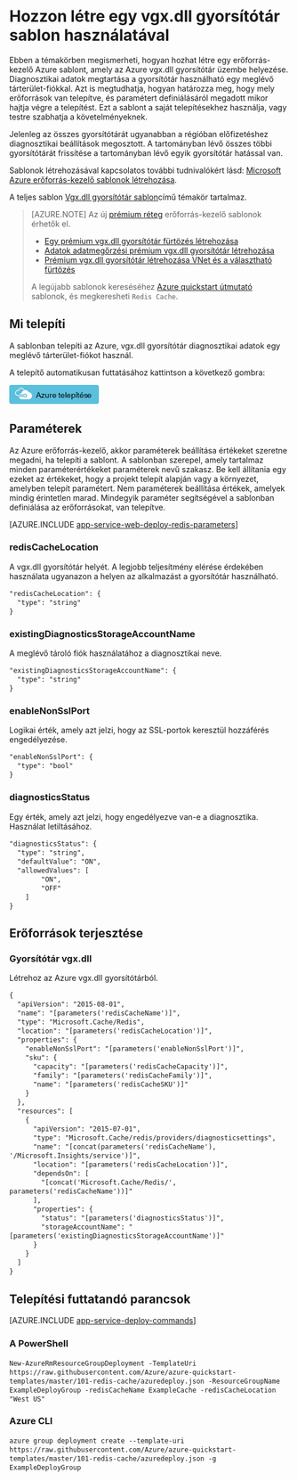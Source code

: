 <properties 
    pageTitle="Egy vgx.dll gyorsítótár kiépítése |} Microsoft Azure" 
    description="Erőforrás-kezelő Azure-sablon használatával az Azure vgx.dll gyorsítótár." 
    services="app-service" 
    documentationCenter="" 
    authors="steved0x" 
    manager="douge" 
    editor=""/>

<tags 
    ms.service="cache" 
    ms.workload="web" 
    ms.tgt_pltfrm="cache-redis" 
    ms.devlang="na" 
    ms.topic="article" 
    ms.date="09/27/2016" 
    ms.author="sdanie"/>

# <a name="create-a-redis-cache-using-a-template"></a>Hozzon létre egy vgx.dll gyorsítótár sablon használatával

Ebben a témakörben megismerheti, hogyan hozhat létre egy erőforrás-kezelő Azure sablont, amely az Azure vgx.dll gyorsítótár üzembe helyezése. Diagnosztikai adatok megtartása a gyorsítótár használható egy meglévő tárterület-fiókkal. Azt is megtudhatja, hogyan határozza meg, hogy mely erőforrások van telepítve, és paramétert definiálásáról megadott mikor hajtja végre a telepítést. Ezt a sablont a saját telepítésekhez használja, vagy testre szabhatja a követelményeknek.

Jelenleg az összes gyorsítótárát ugyanabban a régióban előfizetéshez diagnosztikai beállítások megosztott. A tartományban lévő összes többi gyorsítótárát frissítése a tartományban lévő egyik gyorsítótár hatással van.

Sablonok létrehozásával kapcsolatos további tudnivalókért lásd: [Microsoft Azure erőforrás-kezelő sablonok létrehozása](../resource-group-authoring-templates.md).

A teljes sablon [Vgx.dll gyorsítótár sablon](https://github.com/Azure/azure-quickstart-templates/blob/master/101-redis-cache/azuredeploy.json)című témakör tartalmaz.

>[AZURE.NOTE] Az új [prémium réteg](cache-premium-tier-intro.md) erőforrás-kezelő sablonok érhetők el. 
>
>-    [Egy prémium vgx.dll gyorsítótár fürtözés létrehozása](https://azure.microsoft.com/documentation/templates/201-redis-premium-cluster-diagnostics/)
>-    [Adatok adatmegőrzési prémium vgx.dll gyorsítótár létrehozása](https://azure.microsoft.com/documentation/templates/201-redis-premium-persistence/)
>-    [Prémium vgx.dll gyorsítótár létrehozása VNet és a választható fürtözés](https://azure.microsoft.com/documentation/templates/201-redis-premium-vnet-cluster-diagnostics/)
>
>A legújabb sablonok kereséséhez [Azure quickstart útmutató](https://azure.microsoft.com/documentation/templates/) sablonok, és megkeresheti `Redis Cache`.

## <a name="what-you-will-deploy"></a>Mi telepíti

A sablonban telepíti az Azure, vgx.dll gyorsítótár diagnosztikai adatok egy meglévő tárterület-fiókot használ.

A telepítő automatikusan futtatásához kattintson a következő gombra:

[![Azure telepítése](./media/cache-redis-cache-arm-provision/deploybutton.png)](https://portal.azure.com/#create/Microsoft.Template/uri/https%3A%2F%2Fraw.githubusercontent.com%2FAzure%2Fazure-quickstart-templates%2Fmaster%2F101-redis-cache%2Fazuredeploy.json)

## <a name="parameters"></a>Paraméterek

Az Azure erőforrás-kezelő, akkor paraméterek beállítása értékeket szeretne megadni, ha telepíti a sablont. A sablonban szerepel, amely tartalmaz minden paraméterértékeket paraméterek nevű szakasz.
Be kell állítania egy ezeket az értékeket, hogy a projekt telepít alapján vagy a környezet, amelyben telepít paramétert. Nem paraméterek beállítása értékek, amelyek mindig érintetlen marad. Mindegyik paraméter segítségével a sablonban definiálása az erőforrásokat, van telepítve. 


[AZURE.INCLUDE [app-service-web-deploy-redis-parameters](../../includes/cache-deploy-parameters.md)]

### <a name="rediscachelocation"></a>redisCacheLocation

A vgx.dll gyorsítótár helyét. A legjobb teljesítmény elérése érdekében használata ugyanazon a helyen az alkalmazást a gyorsítótár használható.

    "redisCacheLocation": {
      "type": "string"
    }

### <a name="existingdiagnosticsstorageaccountname"></a>existingDiagnosticsStorageAccountName

A meglévő tároló fiók használatához a diagnosztikai neve. 

    "existingDiagnosticsStorageAccountName": {
      "type": "string"
    }

### <a name="enablenonsslport"></a>enableNonSslPort

Logikai érték, amely azt jelzi, hogy az SSL-portok keresztül hozzáférés engedélyezése.

    "enableNonSslPort": {
      "type": "bool"
    }

### <a name="diagnosticsstatus"></a>diagnosticsStatus

Egy érték, amely azt jelzi, hogy engedélyezve van-e a diagnosztika. Használat letiltásához.

    "diagnosticsStatus": {
      "type": "string",
      "defaultValue": "ON",
      "allowedValues": [
            "ON",
            "OFF"
        ]
    }
    
## <a name="resources-to-deploy"></a>Erőforrások terjesztése

### <a name="redis-cache"></a>Gyorsítótár vgx.dll

Létrehoz az Azure vgx.dll gyorsítótárból.

    {
      "apiVersion": "2015-08-01",
      "name": "[parameters('redisCacheName')]",
      "type": "Microsoft.Cache/Redis",
      "location": "[parameters('redisCacheLocation')]",
      "properties": {
        "enableNonSslPort": "[parameters('enableNonSslPort')]",
        "sku": {
          "capacity": "[parameters('redisCacheCapacity')]",
          "family": "[parameters('redisCacheFamily')]",
          "name": "[parameters('redisCacheSKU')]"
        }
      },
      "resources": [
        {
          "apiVersion": "2015-07-01",
          "type": "Microsoft.Cache/redis/providers/diagnosticsettings",
          "name": "[concat(parameters('redisCacheName'), '/Microsoft.Insights/service')]",
          "location": "[parameters('redisCacheLocation')]",
          "dependsOn": [
            "[concat('Microsoft.Cache/Redis/', parameters('redisCacheName'))]"
          ],
          "properties": {
            "status": "[parameters('diagnosticsStatus')]",
            "storageAccountName": "[parameters('existingDiagnosticsStorageAccountName')]"
          }
        }
      ]
    }



## <a name="commands-to-run-deployment"></a>Telepítési futtatandó parancsok

[AZURE.INCLUDE [app-service-deploy-commands](../../includes/app-service-deploy-commands.md)] 

### <a name="powershell"></a>A PowerShell

    New-AzureRmResourceGroupDeployment -TemplateUri https://raw.githubusercontent.com/Azure/azure-quickstart-templates/master/101-redis-cache/azuredeploy.json -ResourceGroupName ExampleDeployGroup -redisCacheName ExampleCache -redisCacheLocation "West US"

### <a name="azure-cli"></a>Azure CLI

    azure group deployment create --template-uri https://raw.githubusercontent.com/Azure/azure-quickstart-templates/master/101-redis-cache/azuredeploy.json -g ExampleDeployGroup



